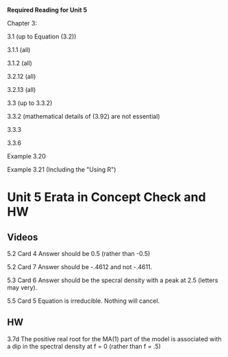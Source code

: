 **Required Reading for Unit 5**

Chapter 3:

3.1 (up to Equation (3.2))

3.1.1 (all)

3.1.2 (all)



3.2.12 (all)

3.2.13 (all)

3.3 (up to 3.3.2)

3.3.2 (mathematical details of (3.92) are not essential)

3.3.3

3.3.6

Example 3.20

Example 3.21 (Including the "Using R")


# Unit 5 Erata in Concept Check and HW

## Videos  

5.2 Card 4  Answer should be 0.5 (rather than -0.5)

5.2 Card 7  Answer should be -.4612 and not -.4611.

5.3 Card 6  Answer should be the specral density with a peak at 2.5 (letters may very).  

5.5 Card 5  Equation is irreducible.  Nothing will cancel.  

## HW  

3.7d The positive real root for the MA(1) part of the model is associated with a dip in the spectral density at f = 0 (rather than f = .5)


